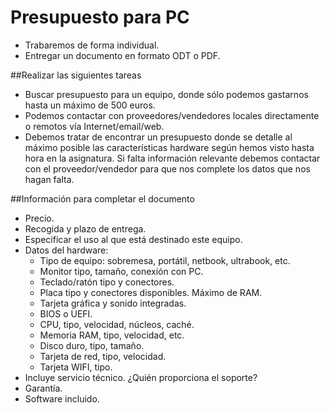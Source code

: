 
# Presupuesto para PC

* Trabaremos de forma individual.
* Entregar un documento en formato ODT o PDF.

##Realizar las siguientes tareas
* Buscar presupuesto para un equipo, donde sólo podemos gastarnos hasta un máximo de 500 euros.
* Podemos contactar con proveedores/vendedores locales directamente o remotos vía Internet/email/web.
* Debemos tratar de encontrar un presupuesto donde se detalle al máximo posible 
las características hardware según hemos visto hasta hora en la asignatura. 
Si falta información relevante debemos contactar con el proveedor/vendedor 
para que nos complete los datos que nos hagan falta.

##Información para completar el documento
* Precio.
* Recogida y plazo de entrega.
* Especificar el uso al que está destinado este equipo.
* Datos del hardware:
    * Tipo de equipo: sobremesa, portátil, netbook, ultrabook, etc.
    * Monitor tipo, tamaño, conexión con PC.
    * Teclado/ratón tipo y conectores.
    * Placa tipo y conectores disponibles. Máximo de RAM.
    * Tarjeta gráfica y sonido integradas.
    * BIOS o UEFI.
    * CPU, tipo, velocidad, núcleos, caché.
    * Memoria RAM, tipo, velocidad, etc.
    * Disco duro, tipo, tamaño.
    * Tarjeta de red, tipo, velocidad.
    * Tarjeta WIFI, tipo.
* Incluye servicio técnico. ¿Quién proporciona el soporte?
* Garantía.
* Software incluido.
